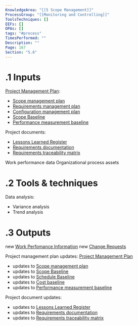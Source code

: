 ```yaml
---
KnowledgeArea: "[[5 Scope Management]]"
ProcessGroup: "[[Monitoring and Controlling]]"
ToolsTechniques: []
EEFs: []
OPAs: []
tags: "#process"
TimesPerformed: ""
Description: ""
Page: 167
Section: "5.6"
---
```

# .1 Inputs
[Project Management Plan](Project%20Management%20Plan.md):
* [Scope management plan](Scope%20management%20plan.md)
* [Requirements management plan](Requirements%20management%20plan.md)
* [Configuration management plan](Configuration%20management%20plan.md)
* [Scope Baseline](Scope%20Baseline.md)
* [Performance measurement baseline](Performance%20measurement%20baseline.md)

Project documents:
* [Lessons Learned Register](Lessons%20Learned%20Register.md)
* [Requirements documentation](Requirements%20documentation.md)
* [Requirements traceability matrix](Requirements%20traceability%20matrix.md)

Work performance data
Organizational process assets

# .2 Tools & techniques
Data analysis:
* Variance analysis
* Trend analysis

# .3 Outputs

new [Work Perfomance Information](Work%20Perfomance%20Information.md)
new [Change Requests](Change%20Requests.md)

Project management plan updates: [Project Management Plan](Project%20Management%20Plan.md)
* updates to [Scope management plan](Scope%20management%20plan.md)
* updates to [Scope Baseline](Scope%20Baseline.md)
* updates to [Schedule Baseline](Schedule%20Baseline.md)
* updates to [Cost baseline](Cost%20baseline.md)
* updates to [Performance measurement baseline](Performance%20measurement%20baseline.md)

Project document updates:
* updates to [Lessons Learned Register](Lessons%20Learned%20Register.md)
* updates to [Requirements documentation](Requirements%20documentation.md)
* updates to [Requirements traceability matrix](Requirements%20traceability%20matrix.md)

